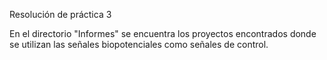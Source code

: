 Resolución de práctica 3

En el directorio "Informes" se encuentra los proyectos encontrados donde se utilizan las señales biopotenciales como señales de control.
